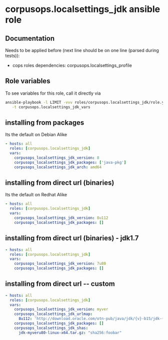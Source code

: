 # corpusops.localsettings_jdk ansible role
## Documentation
Needs to be applied before (next line should be on one line (parsed during tests)):
- cops roles dependencies: corpusops.localsettings_profile

## Role variables
To see variables for this role, call it directly via
```bash
ansible-playbook -l LIMIT -vvv roles/corpusops.localsettings_jdk/role.yml \
   -t corpusops.localsettings_jdk_vars
```

## installing from packages
Its the default on Debian Alike
```yaml
- hosts: all
  roles: [corpusops.localsettings_jdk]
  vars:
    corpusops_localsettings_jdk_version: 8
    corpusops_localsettings_jdk_packages: ['java-pkg']
    corpusops_localsettings_jdk_arch: amd64
```

## installing from direct url (binaries)
Its the default on Redhat Alike
```yaml
- hosts: all
  roles: [corpusops.localsettings_jdk]
  vars:
    corpusops_localsettings_jdk_version: 8u112
    corpusops_localsettings_jdk_packages: []
```

## installing from direct url (binaries) - jdk1.7
```yaml
- hosts: all
  roles: [corpusops.localsettings_jdk]
  vars:
    corpusops_localsettings_jdk_version: 7u80
    corpusops_localsettings_jdk_packages: []
```

## installing from direct url -- custom
```yaml
- hosts: all
  roles: [corpusops.localsettings_jdk]
  vars:
    corpusops_localsettings_jdk_version: myver
    corpusops_localsettings_jdk_urlmap:
      8u112: 'http://download.oracle.com/otn-pub/java/jdk/{v}-b15/jdk-{v}-linux-{arch}.tar.gz'
    corpusops_localsettings_jdk_packages: []
    corpusops_localsettings_jdk_shas:
      jdk-myveru80-linux-x64.tar.gz: "sha256:foobar"
```
